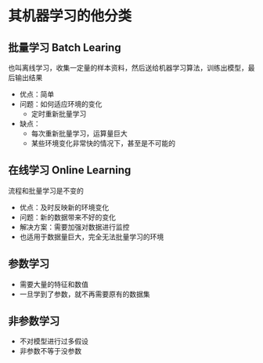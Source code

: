 # 其机器学习的他分类

## 批量学习 Batch Learing
也叫离线学习，收集一定量的样本资料，然后送给机器学习算法，训练出模型，最后输出结果
- 优点：简单
- 问题：如何适应环境的变化
    - 定时重新批量学习
- 缺点：
    - 每次重新批量学习，运算量巨大
    - 某些环境变化非常快的情况下，甚至是不可能的

## 在线学习 Online Learning
流程和批量学习是不变的

- 优点：及时反映新的环境变化
- 问题：新的数据带来不好的变化
- 解决方案：需要加强对数据进行监控
- 也适用于数据量巨大，完全无法批量学习的环境

## 参数学习
- 需要大量的特征和数值
- 一旦学到了参数，就不再需要原有的数据集

## 非参数学习
- 不对模型进行过多假设
- 非参数不等于没参数
